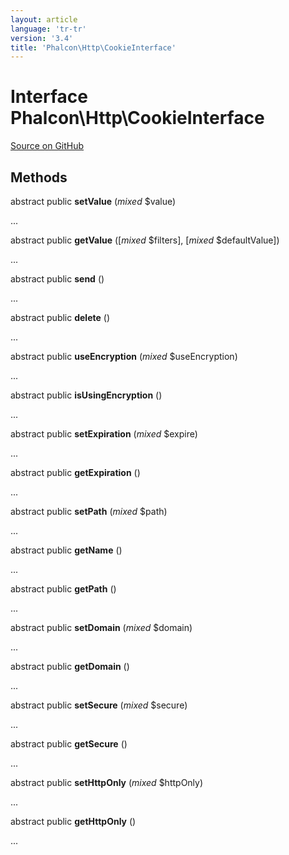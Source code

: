 ```yaml
---
layout: article
language: 'tr-tr'
version: '3.4'
title: 'Phalcon\Http\CookieInterface'
---
```


# Interface **Phalcon\Http\CookieInterface**

<a href="https://github.com/phalcon/cphalcon/tree/v3.4.0/phalcon/http/cookieinterface.zep" class="btn btn-default btn-sm">Source on GitHub</a>

## Methods

abstract public **setValue** (*mixed* $value)

...

abstract public **getValue** ([*mixed* $filters], [*mixed* $defaultValue])

...

abstract public **send** ()

...

abstract public **delete** ()

...

abstract public **useEncryption** (*mixed* $useEncryption)

...

abstract public **isUsingEncryption** ()

...

abstract public **setExpiration** (*mixed* $expire)

...

abstract public **getExpiration** ()

...

abstract public **setPath** (*mixed* $path)

...

abstract public **getName** ()

...

abstract public **getPath** ()

...

abstract public **setDomain** (*mixed* $domain)

...

abstract public **getDomain** ()

...

abstract public **setSecure** (*mixed* $secure)

...

abstract public **getSecure** ()

...

abstract public **setHttpOnly** (*mixed* $httpOnly)

...

abstract public **getHttpOnly** ()

...